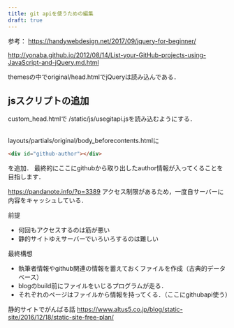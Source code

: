 ```yaml
---
title: git apiを使うための編集
draft: true
---
```


参考：
https://handywebdesign.net/2017/09/jquery-for-beginner/

http://yonaba.github.io/2012/08/14/List-your-GitHub-projects-using-JavaScript-and-jQuery.md.html

themesの中でoriginal/head.htmlでjQueryは読み込んである．

## jsスクリプトの追加
custom_head.htmlで
/static/js/usegitapi.jsを読み込むようにする．

## 
layouts/partials/original/body_beforecontents.htmlに
```html
<div id="github-author"></div>
```
を追加．
最終的にここにgithubから取り出したauthor情報が入ってくることを目指します．

https://pandanote.info/?p=3389
アクセス制限があるため，一度自サーバーに内容をキャッシュしている．

前提
- 何回もアクセスするのは筋が悪い
- 静的サイトゆえサーバーでいろいろするのは難しい

最終構想
- 執筆者情報やgithub関連の情報を蓄えておくファイルを作成（古典的データベース）
- blogのbuild前にファイルをいじるプログラムが走る．
- それぞれのページはファイルから情報を持ってくる．（ここにgithubapi使う）

静的サイトでがんばる話
https://www.altus5.co.jp/blog/static-site/2016/12/18/static-site-free-plan/

